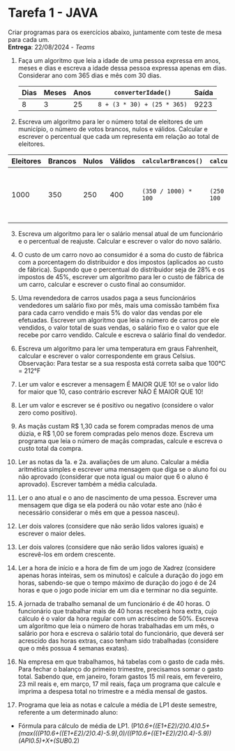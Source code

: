 # Tarefa 1 - JAVA

Criar programas para os exercícios abaixo, juntamente com teste de mesa para cada um. <br>
**Entrega**: 22/08/2024 - *Teams*

1. Faça um algoritmo que leia a idade de uma pessoa expressa em anos, meses e dias e escreva a idade dessa pessoa expressa apenas em dias. Considerar ano com 365 dias e mês com 30 dias.
   
    | Dias | Meses | Anos |         `converterIdade()`            | Saída |
    |------|-------|------|---------------------------------------|-------|
    | 8    | 3     | 25   | `8 + (3 * 30) + (25 * 365)`           | 9223  |

2. Escreva um algoritmo para ler o número total de eleitores de um município, o número de votos brancos, nulos e válidos. Calcular e escrever o percentual que cada um representa em relação ao total de eleitores.

  | Eleitores | Brancos | Nulos | Válidos |  `calcularBrancos()` |  `calcularNulos()` |  `calcularValidos()` | Saídas                     |
  |-----------|---------|-------|---------|-----------------------------|---------------------------|-----------------------------|----------------------------|
  | 1000      | 350     | 250   | 400     | `(350 / 1000) * 100`        | `(250 / 1000) * 100`       | `(400 / 1000) * 100`        | Brancos: 35.0%<br>Nulos: 25.0%<br>Válidos: 40.0% |


3. Escreva um algoritmo para ler o salário mensal atual de um funcionário e o percentual de reajuste. Calcular e escrever o valor do novo salário.


4. O custo de um carro novo ao consumidor é a soma do custo de fábrica com a porcentagem do distribuidor e dos impostos (aplicados ao custo de fábrica). Supondo que o percentual do distribuidor seja de 28% e os impostos de 45%, escrever um algoritmo para ler o custo de fábrica de um carro, calcular e escrever o custo final ao consumidor.


5. Uma revendedora de carros usados paga a seus funcionários vendedores um salário fixo por mês, mais uma comissão também fixa para cada carro vendido e mais 5% do valor das vendas por ele efetuadas. Escrever um algoritmo que leia o número de carros por ele vendidos, o valor total de suas vendas, o salário fixo e o valor que ele recebe por carro vendido. Calcule e escreva o salário final do vendedor.


6. Escreva um algoritmo para ler uma temperatura em graus Fahrenheit, calcular e escrever o valor correspondente em graus Celsius. Observação: Para testar se a sua resposta está correta saiba que 100°C = 212°F


7. Ler um valor e escrever a mensagem É MAIOR QUE 10! se o valor lido for maior que 10, caso contrário escrever NÃO É MAIOR QUE 10!


8. Ler um valor e escrever se é positivo ou negativo (considere o valor zero como positivo).


9. As maçãs custam R$ 1,30 cada se forem compradas menos de uma dúzia, e R$ 1,00 se forem compradas pelo menos doze. Escreva um programa que leia o número de maçãs compradas, calcule e escreva o custo total da compra.


10. Ler as notas da 1a. e 2a. avaliações de um aluno. Calcular a média aritmética simples e escrever uma mensagem que diga se o aluno foi ou não aprovado (considerar que nota igual ou maior que 6 o aluno é aprovado). Escrever também a média calculada.


11. Ler o ano atual e o ano de nascimento de uma pessoa. Escrever uma mensagem que diga se ela poderá ou não votar este ano (não é necessário considerar o mês em que a pessoa nasceu).


12. Ler dois valores (considere que não serão lidos valores iguais) e escrever o maior deles.


13. Ler dois valores (considere que não serão lidos valores iguais) e escrevê-los em ordem crescente.


14. Ler a hora de início e a hora de fim de um jogo de Xadrez (considere apenas horas inteiras, sem os minutos) e calcule a duração do jogo em horas, sabendo-se que o tempo máximo de duração do jogo é de 24 horas e que o jogo pode iniciar em um dia e terminar no dia seguinte.


15. A jornada de trabalho semanal de um funcionário é de 40 horas. O funcionário que trabalhar mais de 40 horas receberá hora extra, cujo cálculo é o valor da hora regular com um acréscimo de 50%. Escreva um algoritmo que leia o número de horas trabalhadas em um mês, o salário por hora e escreva o salário total do funcionário, que deverá ser acrescido das horas extras, caso tenham sido trabalhadas (considere que o mês possua 4 semanas exatas).


16. Na empresa em que trabalhamos, há tabelas com o gasto de cada mês. Para fechar o balanço do primeiro trimestre, precisamos somar o gasto total. Sabendo que, em janeiro, foram gastos 15 mil reais, em fevereiro, 23 mil reais e, em março, 17 mil reais, faça um programa que calcule e imprima a despesa total no trimestre e a média mensal de gastos.


17. Programa que leia as notas e calcule a média de LP1 deste semestre, referente a um determinado aluno:
- Fórmula para cálculo de média de LP1.
  (P1*0.6+((E1+E2)/2)*0.4)*0.5+(max(((P1*0.6+((E1+E2)/2)*0.4)-5.9),0)/((P1*0.6+((E1+E2)/2)_0.4)-5.9))_(API*0.5)+X+(SUB*0.2)

  
